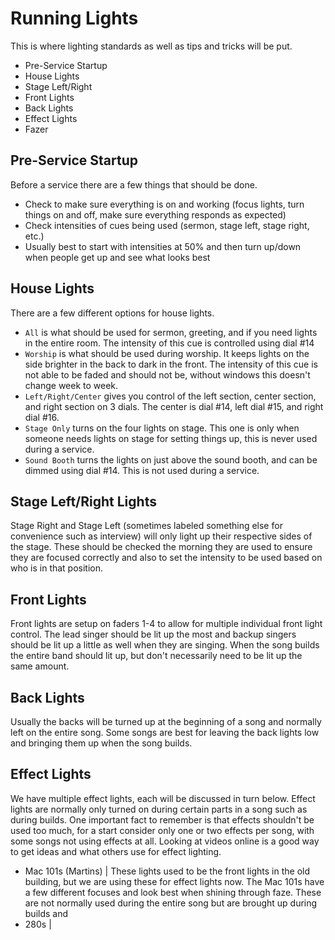 # Running Lights

This is where lighting standards as well as tips and tricks will be put.

 - Pre-Service Startup
 - House Lights
 - Stage Left/Right
 - Front Lights
 - Back Lights
 - Effect Lights
 - Fazer

## Pre-Service Startup
Before a service there are a few things that should be done.
 - Check to make sure everything is on and working (focus lights, turn things on and off, make sure everything responds as expected)
 - Check intensities of cues being used (sermon, stage left, stage right, etc.)
 - Usually best to start with intensities at 50% and then turn up/down when people get up and see what looks best

## House Lights
There are a few different options for house lights.
 - `All` is what should be used for sermon, greeting, and if you need lights in the entire room.  The intensity of this cue is controlled using dial #14
 - `Worship` is what should be used during worship.  It keeps lights on the side brighter in the back to dark in the front.  The intensity of this cue is not able to be faded and should not be, without windows this doesn't change week to week.
 - `Left/Right/Center` gives you control of the left section, center section, and right section on 3 dials.  The center is dial #14, left dial #15, and right dial #16.
 - `Stage Only` turns on the four lights on stage.  This one is only when someone needs lights on stage for setting things up, this is never used during a service.
 - `Sound Booth` turns the lights on just above the sound booth, and can be dimmed using dial #14.  This is not used during a service.

## Stage Left/Right Lights
Stage Right and Stage Left (sometimes labeled something else for convenience such as interview) will only light up their respective sides of the stage.  These should be checked the morning they are used to ensure they are focused correctly and also to set the intensity to be used based on who is in that position.

## Front Lights
Front lights are setup on faders 1-4 to allow for multiple individual front light control.  The lead singer should be lit up the most and backup singers should be lit up a little as well when they are singing. When the song builds the entire band should lit up, but don't necessarily need to be lit up the same amount.

## Back Lights
Usually the backs will be turned up at the beginning of a song and normally left on the entire song.  Some songs are best for leaving the back lights low and bringing them up when the song builds.

## Effect Lights
We have multiple effect lights, each will be discussed in turn below.  Effect lights are normally only turned on during certain parts in a song such as during builds.  One important fact to remember is that effects shouldn't be used too much, for a start consider only one or two effects per song, with some songs not using effects at all.  Looking at videos online is a good way to get ideas and what others use for effect lighting.

 - Mac 101s (Martins) | These lights used to be the front lights in the old building, but we are using these for effect lights now.  The Mac 101s have a few different focuses and look best when shining through faze.  These are not normally used during the entire song but are brought up during builds and
 - 280s | 
